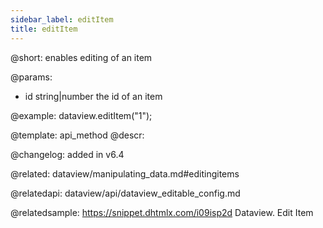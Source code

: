 ```yaml
---
sidebar_label: editItem
title: editItem
---          
```


@short:  enables editing of an item


@params:
- id		string|number		the id of an item




@example:
dataview.editItem("1");


@template: api_method
@descr:


@changelog: added in v6.4


@related: dataview/manipulating_data.md#editingitems

@relatedapi:
dataview/api/dataview_editable_config.md

@relatedsample:
https://snippet.dhtmlx.com/i09isp2d	Dataview. Edit Item